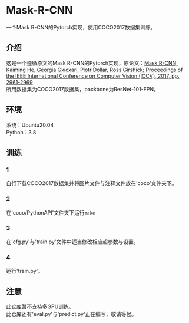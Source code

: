 # Mask-R-CNN
一个Mask R-CNN的Pytorch实现，使用COCO2017数据集训练。
## 介绍
这是一个遵循原文的Mask R-CNN的Pytorch实现，原论文：[Mask R-CNN; Kaiming He, Georgia Gkioxari, Piotr Dollar, Ross Girshick; Proceedings of the IEEE International Conference on Computer Vision (ICCV), 2017, pp. 2961-2969](https://arxiv.org/abs/1703.06870)  
所用数据集为COCO2017数据集，backbone为ResNet-101-FPN。
## 环境
系统：Ubuntu20.04  
Python：3.8  

## 训练
### 1
自行下载COCO2017数据集并将图片文件与注释文件放在'coco'文件夹下。
### 2
在'coco/PythonAPI'文件夹下运行`make`
### 3
在'cfg.py'与'train.py'文件中适当修改相应超参数与设置。
### 4
运行'train.py'。
## 注意
此仓库暂不支持多GPU训练。  
此仓库还有'eval.py'与'predict.py'正在编写，敬请等候。
